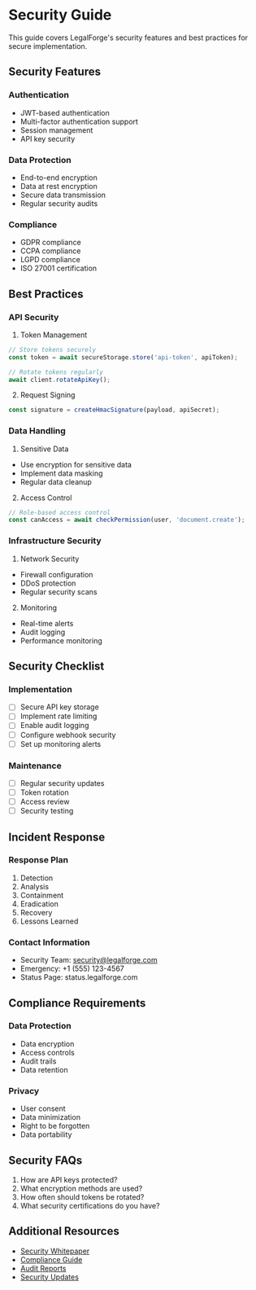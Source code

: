 # Security Guide

This guide covers LegalForge's security features and best practices for secure implementation.

## Security Features

### Authentication
- JWT-based authentication
- Multi-factor authentication support
- Session management
- API key security

### Data Protection
- End-to-end encryption
- Data at rest encryption
- Secure data transmission
- Regular security audits

### Compliance
- GDPR compliance
- CCPA compliance
- LGPD compliance
- ISO 27001 certification

## Best Practices

### API Security
1. Token Management
```javascript
// Store tokens securely
const token = await secureStorage.store('api-token', apiToken);

// Rotate tokens regularly
await client.rotateApiKey();
```

2. Request Signing
```javascript
const signature = createHmacSignature(payload, apiSecret);
```

### Data Handling
1. Sensitive Data
- Use encryption for sensitive data
- Implement data masking
- Regular data cleanup

2. Access Control
```javascript
// Role-based access control
const canAccess = await checkPermission(user, 'document.create');
```

### Infrastructure Security
1. Network Security
- Firewall configuration
- DDoS protection
- Regular security scans

2. Monitoring
- Real-time alerts
- Audit logging
- Performance monitoring

## Security Checklist

### Implementation
- [ ] Secure API key storage
- [ ] Implement rate limiting
- [ ] Enable audit logging
- [ ] Configure webhook security
- [ ] Set up monitoring alerts

### Maintenance
- [ ] Regular security updates
- [ ] Token rotation
- [ ] Access review
- [ ] Security testing

## Incident Response

### Response Plan
1. Detection
2. Analysis
3. Containment
4. Eradication
5. Recovery
6. Lessons Learned

### Contact Information
- Security Team: security@legalforge.com
- Emergency: +1 (555) 123-4567
- Status Page: status.legalforge.com

## Compliance Requirements

### Data Protection
- Data encryption
- Access controls
- Audit trails
- Data retention

### Privacy
- User consent
- Data minimization
- Right to be forgotten
- Data portability

## Security FAQs

1. How are API keys protected?
2. What encryption methods are used?
3. How often should tokens be rotated?
4. What security certifications do you have?

## Additional Resources

- [Security Whitepaper](./whitepaper.md)
- [Compliance Guide](./compliance.md)
- [Audit Reports](./audits.md)
- [Security Updates](./updates.md)